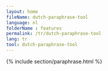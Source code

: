 ```yaml
---
layout: home
fileName: dutch-paraphrase-tool
language: nl
folderName : features
permalink: /tr/dutch-paraphrase-tool
lang: tr
tool: dutch-paraphrase-tool
---
```

{% include section/paraphrase.html %}